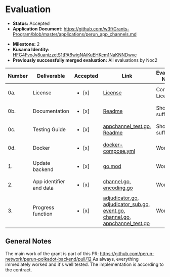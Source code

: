 # Evaluation

- **Status:** Accepted
- **Application Document:** https://github.com/w3f/Grants-Program/blob/master/applications/perun_app_channels.md

* **Milestone:** 2
* **Kusama Identity:** [HFG4FvoJv8uanizzetS1tPA6wigNAiKuEHKcm1NaKNNDwve](https://polkascan.io/pre/kusama/account/HFG4FvoJv8uanizzetS1tPA6wigNAiKuEHKcm1NaKNNDwve)
* **Previously successfully merged evaluation:** All evaluations by Noc2

| Number | Deliverable             | Accepted               | Link                                                                                                                                                                                                                                                                                                                                                                                                                                                                                                                                                                                                                                                                                                                                                    | Evaluation Notes      |
| ------ | ----------------------- | ---------------------- | ------------------------------------------------------------------------------------------------------------------------------------------------------------------------------------------------------------------------------------------------------------------------------------------------------------------------------------------------------------------------------------------------------------------------------------------------------------------------------------------------------------------------------------------------------------------------------------------------------------------------------------------------------------------------------------------------------------------------------------------------------- | --------------------- |
| 0a.    | License                 | <ul><li>[x] </li></ul> | [License](https://github.com/perun-network/perun-polkadot-backend/blob/46d11537a97a268fe0fe62d95c53182086fe3e66/LICENSE)                                                                                                                                                                                                                                                                                                                                                                                                                                                                                                                                                                                                                                | Correct License       |
| 0b.    | Documentation           | <ul><li>[x] </li></ul> | [Readme](https://github.com/perun-network/perun-polkadot-backend/blob/46d11537a97a268fe0fe62d95c53182086fe3e66/README.md)                                                                                                                                                                                                                                                                                                                                                                                                                                                                                                                                                                                                                               | Short, but sufficient |
| 0c.    | Testing Guide           | <ul><li>[x] </li></ul> | [appchannel_test.go](https://github.com/perun-network/perun-polkadot-backend/blob/46d11537a97a268fe0fe62d95c53182086fe3e66/client/appchannel_test.go), [Readme](https://github.com/perun-network/perun-polkadot-backend/blob/46d11537a97a268fe0fe62d95c53182086fe3e66/README.md)                                                                                                                                                                                                                                                                                                                                                                                                                                                                        | Short, but sufficient |
| 0d.    | Docker                  | <ul><li>[x] </li></ul> | [docker-compose.yml](https://github.com/perun-network/perun-polkadot-backend/blob/46d11537a97a268fe0fe62d95c53182086fe3e66/docker-compose.yml)                                                                                                                                                                                                                                                                                                                                                                                                                                                                                                                                                                                                          | Works                 |
| 1.     | Update backend          | <ul><li>[x] </li></ul> | [go.mod](https://github.com/perun-network/perun-polkadot-backend/blob/46d11537a97a268fe0fe62d95c53182086fe3e66/go.mod)                                                                                                                                                                                                                                                                                                                                                                                                                                                                                                                                                                                                                                  | Works                 |
| 2.     | App identifier and data | <ul><li>[x] </li></ul> | [channel.go](https://github.com/perun-network/perun-polkadot-backend/blob/46d11537a97a268fe0fe62d95c53182086fe3e66/channel/channel.go), [encoding.go](https://github.com/perun-network/perun-polkadot-backend/blob/46d11537a97a268fe0fe62d95c53182086fe3e66/channel/encoding.go)                                                                                                                                                                                                                                                                                                                                                                                                                                                                        | Works                 |
| 3.     | Progress function       | <ul><li>[x] </li></ul> | [adjudicator.go](https://github.com/perun-network/perun-polkadot-backend/blob/46d11537a97a268fe0fe62d95c53182086fe3e66/channel/pallet/adjudicator.go), [adjudicator_sub.go](https://github.com/perun-network/perun-polkadot-backend/blob/46d11537a97a268fe0fe62d95c53182086fe3e66/channel/pallet/adjudicator_sub.go), [event.go](https://github.com/perun-network/perun-polkadot-backend/blob/46d11537a97a268fe0fe62d95c53182086fe3e66/channel/event.go), [channel.go](https://github.com/perun-network/perun-polkadot-backend/blob/46d11537a97a268fe0fe62d95c53182086fe3e66/channel/channel.go), [appchannel_test.go](https://github.com/perun-network/perun-polkadot-backend/blob/46d11537a97a268fe0fe62d95c53182086fe3e66/client/appchannel_test.go) | Works                 |

## General Notes

The main work of the grant is part of this PR: https://github.com/perun-network/perun-polkadot-backend/pull/12 As always, everything immediately worked and it's well tested. The implementation is according to the contract.
